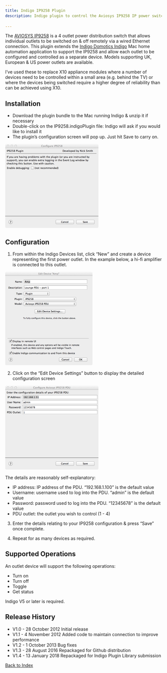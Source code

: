 ```yaml
---
title: Indigo IP9258 Plugin
description: Indigo plugin to control the Aviosys IP9258 IP power switch

---
```


The [AVIOSYS IP9258](http://www.aviosys.com/9258.html) is a 4 outlet power distribution switch that allows individual outlets to be switched on &amp; off remotely via a wired Ethernet connection.
This plugin extends the [Indigo Domotics Indigo](http://www.indigodomo.com/index.html) Mac home automation application to support the IP9258 and allow each outlet to be configured and controlled
as a separate device. Models supporting UK, European &amp; US power outlets are available.

I’ve used these to replace X10 appliance modules where a number of devices need to be controlled within a small area (e.g. behind the TV) or where the devices being switched require a higher degree of reliability than can be achieved using X10.

## Installation

* Download the plugin bundle to the Mac running Indigo &amp; unzip it if necessary
* Double-click on the IP9258.indigoPlugin file: Indigo will ask if you would like to install it
* The plugin’s configuration screen will pop up. Just hit Save to carry on.

![Plugin Config](plugin-config.png)

## Configuration

1) From within the Indigo Devices list, click “New” and create a device representing the first power outlet. In the example below, a hi-fi amplifier is connected to this outlet.

![Device Config 1](device-config1.png)

2) Click on the “Edit Device Settings” button to display the detailed configuration screen

![Device Config 2](device-config2.png)

The details are reasonably self-explanatory:

* IP address: IP address of the PDU. “192.168.1.100” is the default value
* Username: username used to log into the PDU. “admin” is the default value
* Password: password used to log into the PDU. “12345678” is the default value
* PDU outlet: the outlet you wish to control (1 - 4)

3) Enter the details relating to your IP9258 configuration &amp; press “Save” once complete.

4) Repeat for as many devices as required.

## Supported Operations

An outlet device will support the following operations:

* Turn on
* Turn off
* Toggle
* Get status

Indigo V5 or later is required.

## Release History

* V1.0 - 28 October 2012 Initial release
* V1.1 - 4 November 2012 Added code to maintain connection to improve performance
* V1.2 - 1 October 2013 Bug fixes
* V1.3 - 28 August 2016 Repackaged for Github distribution
* V1.4 - 13 January 2018 Repackaged for Indigo Plugin Library submission

[Back to Index](https://smudger4.github.io)

